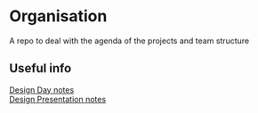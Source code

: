 # Organisation
A repo to deal with the agenda of the projects and team structure

## Useful info

[Design Day notes](./design-day.md)  
[Design Presentation notes](./design-presentation.md)
